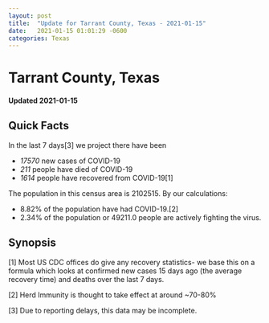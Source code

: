 ```yaml
---
layout: post
title:  "Update for Tarrant County, Texas - 2021-01-15"
date:   2021-01-15 01:01:29 -0600
categories: Texas
---
```


# Tarrant County, Texas
#### Updated 2021-01-15

## Quick Facts

In the last 7 days[3] we project there have been
- *17570* new cases of COVID-19
- *211* people have died of COVID-19
- *1614* people have recovered from COVID-19[1]

The population in this census area is 2102515. By our calculations:
- 8.82% of the population have had COVID-19.[2]
- 2.34% of the population or 49211.0 people are actively fighting the virus.

## Synopsis




[1] Most US CDC offices do give any recovery statistics- we base this on a formula which looks at confirmed new cases
15 days ago (the average recovery time) and deaths over the last 7 days.

[2] Herd Immunity is thought to take effect at around ~70-80%

[3] Due to reporting delays, this data may be incomplete.
 
    